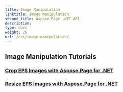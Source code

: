 ```yaml
---
title: Image Manipulation
linktitle: Image Manipulation
second_title: Aspose.Page .NET API
description: 
type: docs
weight: 26
url: /net/image-manipulation/
---
```


## Image Manipulation Tutorials
### [Crop EPS Images with Aspose.Page for .NET](./crop-eps-images/)
### [Resize EPS Images with Aspose.Page for .NET](./resize-eps-images/)